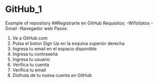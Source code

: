 # GitHub_1
Example of repository
##Registrarte en GitHub
Requisitos:
-Wifi/datos
-Gmail
-Navegador web
Pasos:
1. Ve a GitHub.com
2. Pulsa el boton Sign Up en la esquina superior derecha
3. Ingresa tu email en el espacio disponible
4. Ingresa tu contraseña
5. Ingresa tu usuario
6. Verifica tu cuenta
7. Verifica tu email
8. Disfruta de tu nueva cuenta en GitHub
